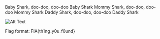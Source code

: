 Baby Shark, doo-doo, doo-doo
Baby Shark
Mommy Shark, doo-doo, doo-doo
Mommy Shark
Daddy Shark, doo-doo, doo-doo
Daddy Shark

![Alt Text](https://media2.giphy.com/media/dBaMGwH09JuGmHM1TA/giphy.gif?cid=ecf05e47nhyfyw6gocfdnapsa1l9pf2oun34asygb2n53p7y&rid=giphy.gif&ct=g)

Flag format: FIA{th1ng_y0u_f0und}
